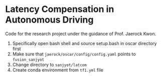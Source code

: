 # Latency Compensation in Autonomous Driving

Code for the research project under the guidance of Prof. Jaerock Kwon.

1. Specifically open bash shell and source setup.bash in oscar directory first
2. Make sure that `jaerock/oscar/config/config.yaml` points to `fusion_sanjyot`
3. Change directory to `sanjyot/latcom`
4. Create conda environment from `tf1.yml` file
